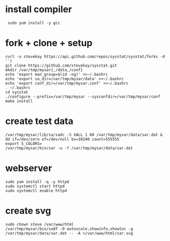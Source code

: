 # install compiler
     sudo yum install -y gcc

# fork + clone + setup
    curl -u stevekay https://api.github.com/repos/sysstat/sysstat/forks -d '')
    git clone https://github.com/stevekay/sysstat.git
    mkdir /var/tmp/mysar{,/data,/conf}
    echo 'export man_group=$(id -ng)' >>~/.bashrc
    echo 'export sa_dir=/var/tmp/mysar/data' >>~/.bashrc
    echo 'export conf_dir=/var/tmp/mysar.conf' >>~/.bashrc
    . ~/.bashrc
    cd sysstat
    ./configure --prefix=/var/tmp/mysar --sysconfdir=/var/tmp/mysar/conf
    make install

# create test data
    /var/tmp/mysar/lib/sa/sadc -S XALL 1 60 /var/tmp/mysar/data/sar.dat &
    dd if=/dev/zero of=/dev/null bs=10240 count=555555
    export S_COLORS=
    /var/tmp/mysar/bin/sar -u -f /var/tmp/mysar/data/sar.dat

# webserver
    sudo yum install -q -y httpd
    sudo systemctl start httpd
    sudo systemctl enable httpd

# create svg
    sudo chown steve /var/www/html
    /var/tmp/mysar/bin/sadf -O autoscale,showinfo,showtoc -g  /var/tmp/mysar/data/sar.dat -- -A >/var/www/html/sar.svg
